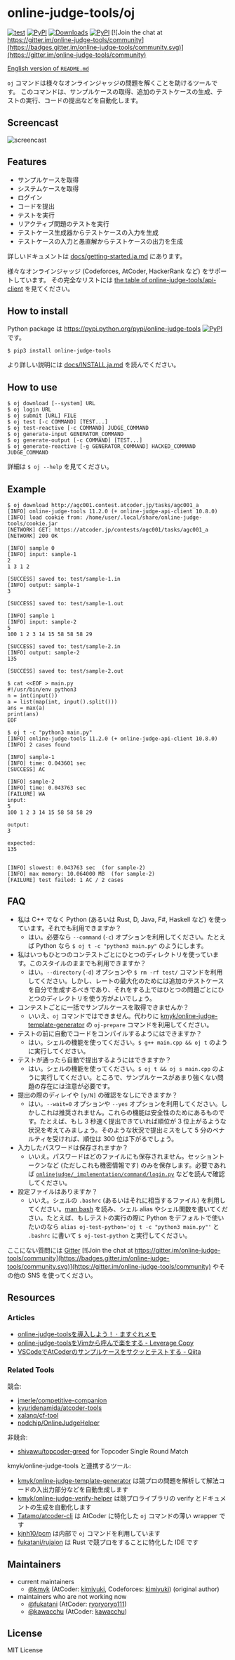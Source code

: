 # online-judge-tools/oj

[![test](https://github.com/online-judge-tools/oj/workflows/test/badge.svg)](https://github.com/online-judge-tools/oj/actions)
[![PyPI](https://img.shields.io/pypi/v/online-judge-tools.svg)](https://pypi.python.org/pypi/online-judge-tools)
[![Downloads](https://pepy.tech/badge/online-judge-tools)](https://pepy.tech/project/online-judge-tools)
[![PyPI](https://img.shields.io/pypi/l/online-judge-tools.svg)](https://github.com/kmyk/online-judge-tools/blob/master/LICENSE)
[![Join the chat at https://gitter.im/online-judge-tools/community](https://badges.gitter.im/online-judge-tools/community.svg)](https://gitter.im/online-judge-tools/community)

[English version of `README.md`](https://github.com/online-judge-tools/oj/blob/master/README.md)

`oj` コマンドは様々なオンラインジャッジの問題を解くことを助けるツールです。
このコマンドは、サンプルケースの取得、追加のテストケースの生成、テストの実行、コードの提出などを自動化します。

## Screencast

![screencast](https://user-images.githubusercontent.com/2203128/34708715-568b13c0-f557-11e7-97ef-9f6b646e4776.gif)

## Features

-   サンプルケースを取得
-   システムケースを取得
-   ログイン
-   コードを提出
-   テストを実行
-   リアクティブ問題のテストを実行
-   テストケース生成器からテストケースの入力を生成
-   テストケースの入力と愚直解からテストケースの出力を生成

詳しいドキュメントは [docs/getting-started.ja.md](https://github.com/online-judge-tools/oj/blob/master/docs/getting-started.ja.md) にあります。

様々なオンラインジャッジ (Codeforces, AtCoder, HackerRank など) をサポートしています。
その完全なリストには [the table of online-judge-tools/api-client](https://github.com/online-judge-tools/api-client#supported-websites) を見てください。

## How to install

Python package は <https://pypi.python.org/pypi/online-judge-tools> [![PyPI](https://img.shields.io/pypi/v/online-judge-tools.svg)](https://pypi.python.org/pypi/online-judge-tools) です。

```console
$ pip3 install online-judge-tools
```

より詳しい説明には [docs/INSTALL.ja.md](https://github.com/online-judge-tools/oj/blob/master/docs/INSTALL.ja.md) を読んでください。


## How to use

```console
$ oj download [--system] URL
$ oj login URL
$ oj submit [URL] FILE
$ oj test [-c COMMAND] [TEST...]
$ oj test-reactive [-c COMMAND] JUDGE_COMMAND
$ oj generate-input GENERATOR_COMMAND
$ oj generate-output [-c COMMAND] [TEST...]
$ oj generate-reactive [-g GENERATOR_COMMAND] HACKED_COMMAND JUDGE_COMMAND
```

詳細は `$ oj --help` を見てください。

## Example

```console
$ oj download http://agc001.contest.atcoder.jp/tasks/agc001_a
[INFO] online-judge-tools 11.2.0 (+ online-judge-api-client 10.8.0)
[INFO] load cookie from: /home/user/.local/share/online-judge-tools/cookie.jar
[NETWORK] GET: https://atcoder.jp/contests/agc001/tasks/agc001_a
[NETWORK] 200 OK

[INFO] sample 0
[INFO] input: sample-1
2
1 3 1 2

[SUCCESS] saved to: test/sample-1.in
[INFO] output: sample-1
3

[SUCCESS] saved to: test/sample-1.out

[INFO] sample 1
[INFO] input: sample-2
5
100 1 2 3 14 15 58 58 58 29

[SUCCESS] saved to: test/sample-2.in
[INFO] output: sample-2
135

[SUCCESS] saved to: test/sample-2.out

$ cat <<EOF > main.py
#!/usr/bin/env python3
n = int(input())
a = list(map(int, input().split()))
ans = max(a)
print(ans)
EOF

$ oj t -c "python3 main.py"
[INFO] online-judge-tools 11.2.0 (+ online-judge-api-client 10.8.0)
[INFO] 2 cases found

[INFO] sample-1
[INFO] time: 0.043601 sec
[SUCCESS] AC

[INFO] sample-2
[INFO] time: 0.043763 sec
[FAILURE] WA
input:
5
100 1 2 3 14 15 58 58 58 29

output:
3

expected:
135


[INFO] slowest: 0.043763 sec  (for sample-2)
[INFO] max memory: 10.064000 MB  (for sample-2)
[FAILURE] test failed: 1 AC / 2 cases
```

## FAQ

-   私は C++ でなく Python (あるいは Rust, D, Java, F#, Haskell など) を使っています。それでも利用できますか？
    -   はい。必要なら `--command` (`-c`) オプションを利用してください。たとえば Python なら `$ oj t -c "python3 main.py"` のようにします。
-   私はいつもひとつのコンテストごとにひとつのディレクトリを使っています。このスタイルのままでも利用できますか？
    -   はい。`--directory` (`-d`) オプションや `$ rm -rf test/` コマンドを利用してください。しかし、レートの最大化のためには追加のテストケースを自分で生成するべきであり、それをする上ではひとつの問題ごとにひとつのディレクトリを使う方がよいでしょう。
-   コンテストごとに一括でサンプルケースを取得できませんか？
    -   いいえ、`oj` コマンドではできません。代わりに [kmyk/online-judge-template-generator](https://github.com/kmyk/online-judge-template-generator) の `oj-prepare` コマンドを利用してください。
-   テストの前に自動でコードをコンパイルするようにはできますか？
    -   はい。シェルの機能を使ってください。`$ g++ main.cpp && oj t` のように実行してください。
-   テストが通ったら自動で提出するようにはできますか？
    -   はい。シェルの機能を使ってください。`$ oj t && oj s main.cpp` のように実行してください。ところで、サンプルケースがあまり強くない問題の存在には注意が必要です。
-   提出の際のディレイや `[y/N]` の確認をなしにできますか？
    -   はい。`--wait=0` オプションや `--yes` オプションを利用してください。しかしこれは推奨されません。これらの機能は安全性のためにあるものです。たとえば、もし 3 秒速く提出できていれば順位が 3 位上がるような状況を考えてみましょう。そのような状況で提出ミスをして 5 分のペナルティを受ければ、順位は 300 位は下がるでしょう。
-   入力したパスワードは保存されますか？
    -   いいえ。パスワードはどのファイルにも保存されません。セッショントークンなど (ただしこれも機密情報です) のみを保存します。必要であれば [`onlinejudge/_implementation/command/login.py`](https://github.com/kmyk/online-judge-tools/blob/master/onlinejudge/_implementation/command/login.py) などを読んで確認してください。
-   設定ファイルはありますか？
    -   いいえ。シェルの `.bashrc` (あるいはそれに相当するファイル) を利用してください。[man bash](https://linux.die.net/man/1/bash) を読み、シェル alias やシェル関数を書いてください。たとえば、もしテストの実行の際に Python をデフォルトで使いたいのなら `alias oj-test-python='oj t -c "python3 main.py"'` と `.bashrc` に書いて `$ oj-test-python` と実行してください。

ここにない質問には [Gitter](https://gitter.im/online-judge-tools/community) [![Join the chat at https://gitter.im/online-judge-tools/community](https://badges.gitter.im/online-judge-tools/community.svg)](https://gitter.im/online-judge-tools/community) やその他の SNS を使ってください。

## Resources

### Articles

-   [online-judge-toolsを導入しよう！ &#183; ますぐれメモ](https://blog.masutech.work/posts/compro/oj-introduction/)
-   [online-judge-toolsをVimから呼んで楽をする - Leverage Copy](https://maguroguma.hatenablog.com/entry/2020/08/19/090000)
-   [VSCodeでAtCoderのサンプルケースをサクッとテストする - Qiita](https://qiita.com/danpe919/items/7c5697df25fb567f1e71)

### Related Tools

競合:

-   [jmerle/competitive-companion](https://github.com/jmerle/competitive-companion)
-   [kyuridenamida/atcoder-tools](https://github.com/kyuridenamida/atcoder-tools)
-   [xalanq/cf-tool](https://github.com/xalanq/cf-tool)
-   [nodchip/OnlineJudgeHelper](https://github.com/nodchip/OnlineJudgeHelper)

非競合:

-   [shivawu/topcoder-greed](https://github.com/shivawu/topcoder-greed) for Topcoder Single Round Match

kmyk/online-judge-tools と連携するツール:

-   [kmyk/online-judge-template-generator](https://github.com/kmyk/online-judge-template-generator) は競プロの問題を解析して解法コードの入出力部分などを自動生成します
-   [kmyk/online-judge-verify-helper](https://github.com/kmyk/online-judge-verify-helper) は競プロライブラリの verify とドキュメントの生成を自動化します
-   [Tatamo/atcoder-cli](https://github.com/Tatamo/atcoder-cli) は AtCoder に特化した `oj` コマンドの薄い wrapper です
-   [kjnh10/pcm](https://github.com/kjnh10/pcm) は内部で `oj` コマンドを利用しています
-   [fukatani/rujaion](https://github.com/fukatani/rujaion) は Rust で競プロをすることに特化した IDE です

## Maintainers

-   current maintainers
    -   [@kmyk](https://github.com/kmyk) (AtCoder: [kimiyuki](https://atcoder.jp/users/kimiyuki), Codeforces: [kimiyuki](https://codeforces.com/profile/kimiyuki)) (original author)
-   maintainers who are not working now
    -   [@fukatani](https://github.com/fukatani) (AtCoder: [ryoryoryo111](https://atcoder.jp/users/ryoryoryo111))
    -   [@kawacchu](https://github.com/kawacchu) (AtCoder: [kawacchu](https://atcoder.jp/users/kawacchu))

## License

MIT License
